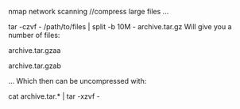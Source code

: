 nmap network scanning
//compress large files ... 

tar -czvf - /path/to/files | split -b 10M - archive.tar.gz
Will give you a number of files:

archive.tar.gzaa

archive.tar.gzab

...
Which then can be uncompressed with:

cat archive.tar.* | tar -xzvf -
